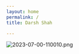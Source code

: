 ```yaml
---
layout: home
permalink: /
title: Darsh Shah

---
```


![2023-07-00-110010.png](https://thalliva.github.io/darshshahportfolio/assets/2023-07-00-110010.png)
